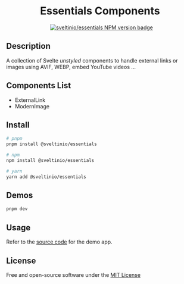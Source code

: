 <div align="center">
    <h1>Essentials Components</h1>
    &nbsp;
    <a href="https://www.npmjs.com/package/@sveltinio/essentials" target="_blank"><img src="https://img.shields.io/npm/v/@sveltinio/essentials.svg?style=flat" alt="sveltinio/essentials NPM version badge" /></a>
</div>

## Description

A collection of Svelte _unstyled_ components to handle external links or images using AVIF, WEBP, embed YouTube videos ...

## Components List

- ExternalLink
- ModernImage

## Install

```bash
# pnpm
pnpm install @sveltinio/essentials

# npm
npm install @sveltinio/essentials

# yarn
yarn add @sveltinio/essentials
```

## Demos

```bash
pnpm dev
```

## Usage

Refer to the [source code](https://github.com/sveltinio/sveltin-components-library/blob/main/packages/essentials/src/routes/index.svelte) for the demo app.

## License

Free and open-source software under the [MIT License](LICENSE)

